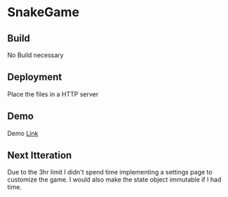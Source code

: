 # SnakeGame

## Build

No Build necessary

## Deployment

Place the files in a HTTP server

## Demo
Demo [Link](https://nijat12.github.io/snake-game/)

## Next Itteration
Due to the 3hr limit I didn't spend time implementing a settings page to customize the game. I would also make the state object immutable if I had time.